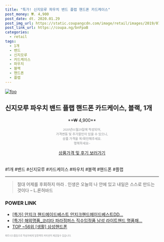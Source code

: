 ```yaml
--- 
title: "특가! 신지모루 파우치 밴드 플랩 핸드폰 카드케이스" 
post_money: ₩. 4,900 
post_date: dt. 2020.01.29 
post_img_url: https://static.coupangcdn.com/image/retail/images/2019/07/15/11/6/d7244a46-60f0-4a07-b80a-6d15e109797f.jpg 
post_link_url: https://coupa.ng/bnFpaB 
categories: 
  - retail 
tags: 
  - 1개 
  - 밴드 
  - 신지모루 
  - 카드케이스 
  - 파우치 
  - 블랙 
  - 핸드폰 
  - 플랩 
--- 
```

[![foo](https://static.coupangcdn.com/image/retail/images/2019/07/15/11/6/d7244a46-60f0-4a07-b80a-6d15e109797f.jpg)](https://coupa.ng/bnFpaB) 

## 신지모루 파우치 밴드 플랩 핸드폰 카드케이스, 블랙, 1개 
<p style="text-align: center;">**₩ 4,900**</p> 
<p style="text-align: center;"><span style="color: #898c8f; font-family: Georgia,Times,serif; font-size: 0.75em;">2020년01월29일에 작성되어, <br>가격변동 및 추가할인이 있을 수 있으니,<br> 상품 가격을 꼭!확인해주세요.<br>행복하세요~</span> 
</p>	 
<div markdown="0" style="text-align: center;"><a href="https://coupa.ng/bnFpaB" class="btn btn--success">상품가격 및 후기 보러가기</a></div> 
<br><br> 
  #1개 #밴드 #신지모루 #카드케이스 #파우치 #블랙 #핸드폰 #플랩 
<hr> 

> 절대 어제를 후회하지 마라 . 인생은 오늘의 나 안에 있고 내일은 스스로 만드는 것이다 – L.론허바드 


### POWER LINK

* <a href="https://blog.naver.com/sakai111/221786259996" target="_blank">[특가] 안지크 핸드메이드베스트 안지크핸드메이드베스트DD...</a>
* <a href="https://blog.naver.com/an0733/221788819383" target="_blank">[특가] 해외명품_코리타 파라점퍼스 직수입정품 남성 라이트핸드 명품패...</a>
* <a href="https://blog.naver.com/fasyy4321/221782150654" target="_blank"> TOP ~56위 [생활] 삼성핸드폰</a>

<span style="color: #898c8f; font-family: Georgia,Times,serif; font-size: 0.55em;">파트너스활동으로 작성자에게 일정액의 커미션이 제공될수 있습니다.</span> 
